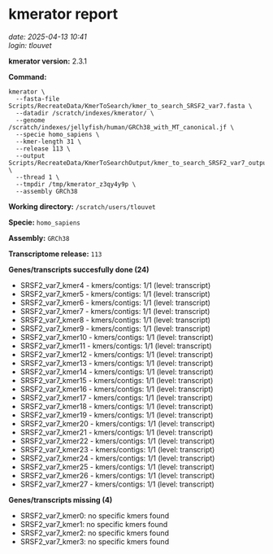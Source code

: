 # kmerator report
*date: 2025-04-13 10:41*  
*login: tlouvet*

**kmerator version:** 2.3.1

**Command:**

```
kmerator \
  --fasta-file Scripts/RecreateData/KmerToSearch/kmer_to_search_SRSF2_var7.fasta \
  --datadir /scratch/indexes/kmerator/ \
  --genome /scratch/indexes/jellyfish/human/GRCh38_with_MT_canonical.jf \
  --specie homo_sapiens \
  --kmer-length 31 \
  --release 113 \
  --output Scripts/RecreateData/KmerToSearchOutput/kmer_to_search_SRSF2_var7_output \
  --thread 1 \
  --tmpdir /tmp/kmerator_z3qy4y9p \
  --assembly GRCh38
```

**Working directory:** `/scratch/users/tlouvet`

**Specie:** `homo_sapiens`

**Assembly:** `GRCh38`

**Transcriptome release:** `113`

**Genes/transcripts succesfully done (24)**

- SRSF2_var7_kmer4 - kmers/contigs: 1/1 (level: transcript)
- SRSF2_var7_kmer5 - kmers/contigs: 1/1 (level: transcript)
- SRSF2_var7_kmer6 - kmers/contigs: 1/1 (level: transcript)
- SRSF2_var7_kmer7 - kmers/contigs: 1/1 (level: transcript)
- SRSF2_var7_kmer8 - kmers/contigs: 1/1 (level: transcript)
- SRSF2_var7_kmer9 - kmers/contigs: 1/1 (level: transcript)
- SRSF2_var7_kmer10 - kmers/contigs: 1/1 (level: transcript)
- SRSF2_var7_kmer11 - kmers/contigs: 1/1 (level: transcript)
- SRSF2_var7_kmer12 - kmers/contigs: 1/1 (level: transcript)
- SRSF2_var7_kmer13 - kmers/contigs: 1/1 (level: transcript)
- SRSF2_var7_kmer14 - kmers/contigs: 1/1 (level: transcript)
- SRSF2_var7_kmer15 - kmers/contigs: 1/1 (level: transcript)
- SRSF2_var7_kmer16 - kmers/contigs: 1/1 (level: transcript)
- SRSF2_var7_kmer17 - kmers/contigs: 1/1 (level: transcript)
- SRSF2_var7_kmer18 - kmers/contigs: 1/1 (level: transcript)
- SRSF2_var7_kmer19 - kmers/contigs: 1/1 (level: transcript)
- SRSF2_var7_kmer20 - kmers/contigs: 1/1 (level: transcript)
- SRSF2_var7_kmer21 - kmers/contigs: 1/1 (level: transcript)
- SRSF2_var7_kmer22 - kmers/contigs: 1/1 (level: transcript)
- SRSF2_var7_kmer23 - kmers/contigs: 1/1 (level: transcript)
- SRSF2_var7_kmer24 - kmers/contigs: 1/1 (level: transcript)
- SRSF2_var7_kmer25 - kmers/contigs: 1/1 (level: transcript)
- SRSF2_var7_kmer26 - kmers/contigs: 1/1 (level: transcript)
- SRSF2_var7_kmer27 - kmers/contigs: 1/1 (level: transcript)


**Genes/transcripts missing (4)**

- SRSF2_var7_kmer0: no specific kmers found
- SRSF2_var7_kmer1: no specific kmers found
- SRSF2_var7_kmer2: no specific kmers found
- SRSF2_var7_kmer3: no specific kmers found
